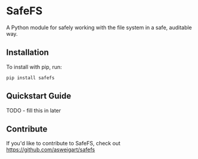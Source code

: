 SafeFS
======

A Python module for safely working with the file system in a safe, auditable way.

Installation
------------

To install with pip, run:

    pip install safefs

Quickstart Guide
----------------

TODO - fill this in later

Contribute
----------

If you'd like to contribute to SafeFS, check out https://github.com/asweigart/safefs
